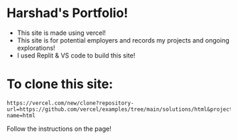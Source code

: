 # Harshad's Portfolio!
- This site is made using vercel!
- This site is for potential employers and records my projects and ongoing explorations!
- I used Replit & VS code to build this site!


# To clone this site:

    https://vercel.com/new/clone?repository-url=https://github.com/vercel/examples/tree/main/solutions/html&project-name=html
Follow the instructions on the page!
